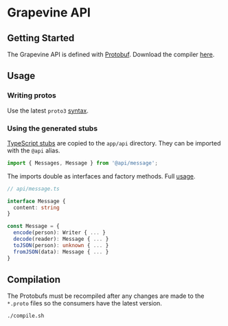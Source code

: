# Grapevine API

## Getting Started

The Grapevine API is defined with [Protobuf](https://developers.google.com/protocol-buffers). Download the compiler [here](https://grpc.io/docs/protoc-installation/).

## Usage

### Writing protos

Use the latest `proto3` [syntax](https://developers.google.com/protocol-buffers/docs/proto3).

### Using the generated stubs

[TypeScript stubs](https://github.com/stephenh/ts-proto#overview) are copied to the `app/api` directory. They can be imported with the `@api` alias.

``` typescript
import { Messages, Message } from '@api/message';
```

The imports double as interfaces and factory methods. Full [usage](https://github.com/stephenh/ts-proto#example-types).

``` typescript
// api/message.ts

interface Message {
  content: string
}

const Message = {
  encode(person): Writer { ... }
  decode(reader): Message { ... }
  toJSON(person): unknown { ... }
  fromJSON(data): Message { ... }
}
```



## Compilation

The Protobufs must be recompiled after any changes are made to the `*.proto` files so the consumers have the latest version. 

``` bash
./compile.sh
```
